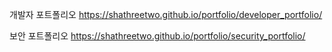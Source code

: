 개발자 포트폴리오
https://shathreetwo.github.io/portfolio/developer_portfolio/

보안 포트폴리오
https://shathreetwo.github.io/portfolio/security_portfolio/

